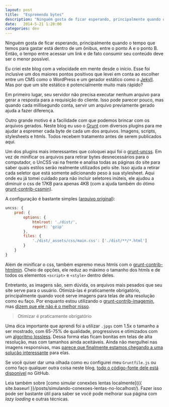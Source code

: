 ```yaml
---
layout: post
title:  "Espremendo bytes"
description: "Ninguém gosta de ficar esperando, principalmente quando o tempo que temos para gastar está dentro de um ônibus, entre o ponto A e o ponto B"
date:   2014-5-21 1:20:00
categories: dev
---
```


Ninguém gosta de ficar esperando, principalmente quando o tempo que temos para gastar está dentro de um ônibus, entre o ponto A e o ponto B. Então, o tempo entre acessar um link e de fato consumir seu conteúdo deve ser o menor possível.

<!--more-->

Eu criei este blog com a velocidade em mente desde o início. Esse foi inclusive um dos maiores pontos positivos que levei em conta ao escolher entre um CMS como o WordPress e um gerador estático como o [Jekyll](http://jekyllrb.com). Mas por que um site estático é potencialmente muito mais rápido?

Em primeiro lugar, seu servidor não precisa executar nenhum arquivo para gerar a resposta para a requisição do cliente. Isso pode parecer pouco, mas quando cada millisegundo conta, servir um arquivo previamente gerado ajuda a fazer diferença.

Outro grande motivo é a facilidade com que podemos brincar com os arquivos gerados. Neste blog eu uso o [Grunt](http://gruntjs.com) com diversos plugins para me ajudar a espremer cada byte de cada um dos arquivos. Imagens, scripts, stylesheets e htmls. Todos recebem tratamento antes de serem publicados aqui.

Um dos plugins mais interessantes que coloquei aqui foi o [grunt-uncss](https://github.com/addyosmani/grunt-uncss). Em vez de minificar os arquivos para retirar bytes desnecessários para o computador, o UnCSS vai na frente e analisa todas as páginas do site para saber quais estilos serão realmente utilizados pelo site. Isso ajuda a retirar cada seletor que está somente adicionando peso à sua stylesheet. Aqui onde eu já tomei cuidado para não incluir seletores inúteis, ele ajudou a diminuir o css de 17KB para apenas 4KB (com a ajuda também do ótimo [grunt-contrib-cssmin](https://github.com/gruntjs/grunt-contrib-cssmin)).

A configuração é bastante simples ([arquivo original](https://github.com/hugobessaa/hugobessa/blob/master/Gruntfile.js#L143-L153)):

```javascript
uncss: {
    prod: {
        options: {
            htmlroot: './dist/',
            report: 'gzip'
        },
        files: {
            './dist/_assets/css/main.css': ['./dist/**/*.html']
        }
    }
}
```

Além de minificar o css, também espremo meus htmls com o [grunt-contrib-htmlmin](https://github.com/gruntjs/grunt-contrib-htmlmin). Cheio de opções, ele reduz ao máximo o tamanho dos htmls e de todos os elementos `<script>` e `<style>` dentro deles.

Entretanto, as imagens são, sem dúvida, os arquivos mais pesados que seu site serve para o usuário. Otimizá-las é praticamente obrigatório, principalmente quando você serve imagens para telas de alta resolução como eu faço. Por enquanto estou utilizando o [grunt-contrib-imagemin](https://github.com/gruntjs/grunt-contrib-imagemin), mas [dizem que ele não é o melhor nisso](http://jamiemason.github.io/ImageOptim-CLI/).

<blockquote class="pullquote">Otimizar é praticamente obrigatório</blockquote>

Uma dica importante que aprendi foi a utilizar `.jpgs` com 1.5x o tamanho a ser mostrado, com 65-75% de qualidade, progressivos e otimizados com um [algoritmo lossless](http://pt.wikipedia.org/wiki/Compressão_sem_perda_de_dados). Dessa forma elas ficam bonitas em telas de alta resolução, mas com tamanhos ainda aceitáveis. Ainda não mergulhei nas imagens responsivas, mas [parece que finalmente estamos chegando a uma solução interessante](http://www.smashingmagazine.com/2014/05/14/responsive-images-done-right-guide-picture-srcset/) para elas.

Se você quiser dar uma olhada como eu configurei meu `Gruntfile.js` ou como faço qualquer outra coisa neste blog, [todo o código-fonte dele está disponível](https://github.com/hugobessaa/hugobessa) no GitHub.

Leia também sobre [como simular conexões lentas localmente]({{ site.baseurl }}/posts/simulando-conexoes-lentas-no-localhost/). Fazer isso pode ser bastante útil para saber se você pode melhorar sua página com *lazy loading* e outras técnicas.